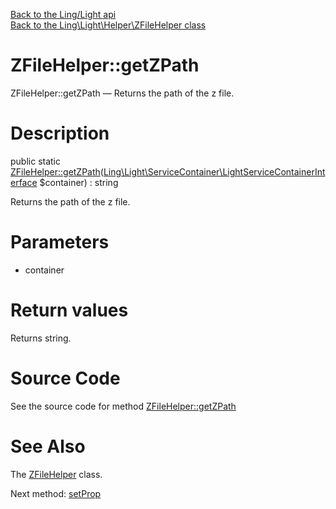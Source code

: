 [Back to the Ling/Light api](https://github.com/lingtalfi/Light/blob/master/doc/api/Ling/Light.md)<br>
[Back to the Ling\Light\Helper\ZFileHelper class](https://github.com/lingtalfi/Light/blob/master/doc/api/Ling/Light/Helper/ZFileHelper.md)


ZFileHelper::getZPath
================



ZFileHelper::getZPath — Returns the path of the z file.




Description
================


public static [ZFileHelper::getZPath](https://github.com/lingtalfi/Light/blob/master/doc/api/Ling/Light/Helper/ZFileHelper/getZPath.md)([Ling\Light\ServiceContainer\LightServiceContainerInterface](https://github.com/lingtalfi/Light/blob/master/doc/api/Ling/Light/ServiceContainer/LightServiceContainerInterface.md) $container) : string




Returns the path of the z file.




Parameters
================


- container

    


Return values
================

Returns string.








Source Code
===========
See the source code for method [ZFileHelper::getZPath](https://github.com/lingtalfi/Light/blob/master/Helper/ZFileHelper.php#L22-L25)


See Also
================

The [ZFileHelper](https://github.com/lingtalfi/Light/blob/master/doc/api/Ling/Light/Helper/ZFileHelper.md) class.

Next method: [setProp](https://github.com/lingtalfi/Light/blob/master/doc/api/Ling/Light/Helper/ZFileHelper/setProp.md)<br>

